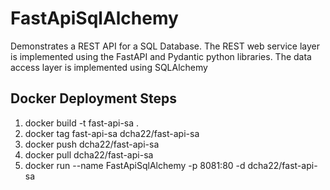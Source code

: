 # FastApiSqlAlchemy 
Demonstrates a REST API for a SQL Database. The REST web service layer is implemented 
using the FastAPI and Pydantic python libraries. 
The data access layer is implemented using SQLAlchemy

## Docker Deployment Steps
1. docker build -t fast-api-sa .
2. docker tag fast-api-sa dcha22/fast-api-sa
3. docker push dcha22/fast-api-sa
4. docker pull dcha22/fast-api-sa
4. docker run --name FastApiSqlAlchemy -p 8081:80 -d dcha22/fast-api-sa
